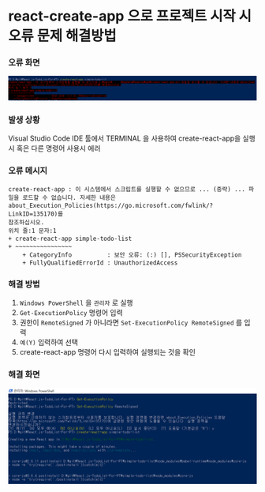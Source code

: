 # react-create-app 으로 프로젝트 시작 시 오류 문제 해결방법

### 오류 화면
![create-react-app-error](/DM/React/images/create-react-app-error.png)

### 발생 상황
Visual Studio Code IDE 툴에서 TERMINAL 을 사용하여 create-react-app을 실행 시 혹은 다른 명령어 사용시 에러

### 오류 메시지  
```
create-react-app : 이 시스템에서 스크립트를 실행할 수 없으므로 ... (중략) ... 파일을 로드할 수 없습니다. 자세한 내용은 about_Execution_Policies(https://go.microsoft.com/fwlink/?LinkID=135170)를 
참조하십시오.
위치 줄:1 문자:1
+ create-react-app simple-todo-list
+ ~~~~~~~~~~~~~~~~
    + CategoryInfo          : 보안 오류: (:) [], PSSecurityException
    + FullyQualifiedErrorId : UnauthorizedAccess
```

### 해결 방법
1. `Windows PowerShell` 을 `관리자` 로 실행
2. `Get-ExecutionPolicy` 명령어 입력
3. 권한이 `RemoteSigned` 가 아니라면 `Set-ExecutionPolicy RemoteSigned` 를 입력
4. `예(Y)` 입력하여 선택
5. create-react-app 명령어 다시 입력하여 실행되는 것을 확인

### 해결 화면
![create-react-app-troubleshooting](/DM/React/images/create-react-app-troubleshooting.png)
